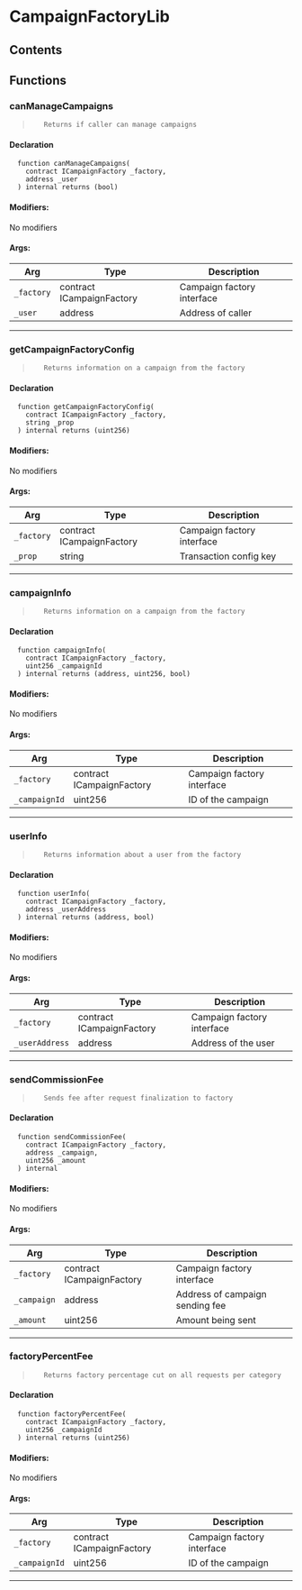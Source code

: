 # CampaignFactoryLib





## Contents
<!-- START doctoc -->
<!-- END doctoc -->




## Functions

### canManageCampaigns
>        Returns if caller can manage campaigns


#### Declaration
```solidity
  function canManageCampaigns(
    contract ICampaignFactory _factory,
    address _user
  ) internal returns (bool)
```

#### Modifiers:
No modifiers

#### Args:
| Arg | Type | Description |
| --- | --- | --- |
|`_factory` | contract ICampaignFactory |     Campaign factory interface
|`_user` | address |        Address of caller
---  
### getCampaignFactoryConfig
>        Returns information on a campaign from the factory


#### Declaration
```solidity
  function getCampaignFactoryConfig(
    contract ICampaignFactory _factory,
    string _prop
  ) internal returns (uint256)
```

#### Modifiers:
No modifiers

#### Args:
| Arg | Type | Description |
| --- | --- | --- |
|`_factory` | contract ICampaignFactory |     Campaign factory interface
|`_prop` | string |        Transaction config key
---  
### campaignInfo
>        Returns information on a campaign from the factory


#### Declaration
```solidity
  function campaignInfo(
    contract ICampaignFactory _factory,
    uint256 _campaignId
  ) internal returns (address, uint256, bool)
```

#### Modifiers:
No modifiers

#### Args:
| Arg | Type | Description |
| --- | --- | --- |
|`_factory` | contract ICampaignFactory |     Campaign factory interface
|`_campaignId` | uint256 |  ID of the campaign
---  
### userInfo
>        Returns information about a user from the factory


#### Declaration
```solidity
  function userInfo(
    contract ICampaignFactory _factory,
    address _userAddress
  ) internal returns (address, bool)
```

#### Modifiers:
No modifiers

#### Args:
| Arg | Type | Description |
| --- | --- | --- |
|`_factory` | contract ICampaignFactory |      Campaign factory interface
|`_userAddress` | address |  Address of the user
---  
### sendCommissionFee
>        Sends fee after request finalization to factory


#### Declaration
```solidity
  function sendCommissionFee(
    contract ICampaignFactory _factory,
    address _campaign,
    uint256 _amount
  ) internal
```

#### Modifiers:
No modifiers

#### Args:
| Arg | Type | Description |
| --- | --- | --- |
|`_factory` | contract ICampaignFactory |     Campaign factory interface
|`_campaign` | address |    Address of campaign sending fee
|`_amount` | uint256 |      Amount being sent
---  
### factoryPercentFee
>        Returns factory percentage cut on all requests per category


#### Declaration
```solidity
  function factoryPercentFee(
    contract ICampaignFactory _factory,
    uint256 _campaignId
  ) internal returns (uint256)
```

#### Modifiers:
No modifiers

#### Args:
| Arg | Type | Description |
| --- | --- | --- |
|`_factory` | contract ICampaignFactory |     Campaign factory interface
|`_campaignId` | uint256 |  ID of the campaign
---  


